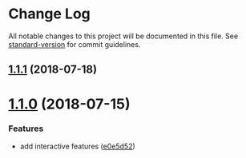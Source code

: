 # Change Log

All notable changes to this project will be documented in this file. See [standard-version](https://github.com/conventional-changelog/standard-version) for commit guidelines.

<a name="1.1.1"></a>
## [1.1.1](https://github.com/fbi-templates/fbi-task-pack/compare/v1.1.0...v1.1.1) (2018-07-18)



<a name="1.1.0"></a>
# [1.1.0](https://github.com/fbi-templates/fbi-task-pack/compare/v1.0.1...v1.1.0) (2018-07-15)


### Features

* add interactive features ([e0e5d52](https://github.com/fbi-templates/fbi-task-pack/commit/e0e5d52))
